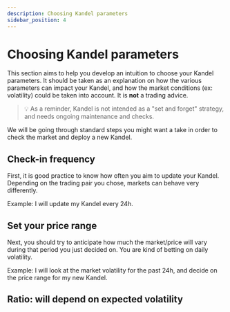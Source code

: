 ```yaml
---
description: Choosing Kandel parameters
sidebar_position: 4
---
```



# Choosing Kandel parameters


This section aims to help you develop an intuition to choose your Kandel parameters. It should be taken as an explanation on how the various parameters can impact your Kandel, and how the market conditions (ex: volatility) could be taken into account. It is **not** a trading advice.

> 💡
> As a reminder, Kandel is not intended as a "set and forget" strategy, and needs ongoing maintenance and checks.

We will be going through standard steps you might want a take in order to check the market and deploy a new Kandel. 

## Check-in frequency

First, it is good practice to know how often you aim to update your Kandel. Depending on the trading pair you chose, markets can behave very differently.

Example: I will update my Kandel every 24h.

## Set your price range

Next, you should try to anticipate how much the market/price will vary during that period you just decided on. You are kind of betting on daily volatility.

Example: I will look at the market volatility for the past 24h, and decide on the price range for my new Kandel.

## Ratio: will depend on expected volatility